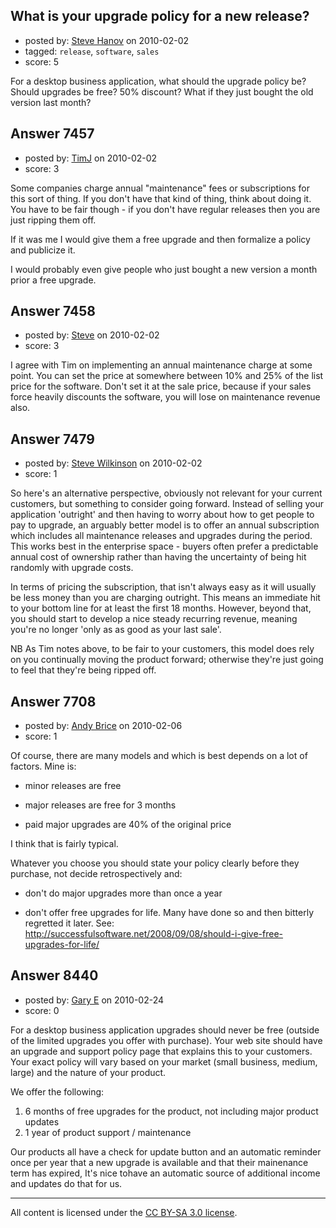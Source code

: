 ## What is your upgrade policy for a new release?

- posted by: [Steve Hanov](https://stackexchange.com/users/-1/1958-steve-hanov) on 2010-02-02
- tagged: `release`, `software`, `sales`
- score: 5

For a desktop business application, what should the upgrade policy be? Should upgrades be free? 50% discount? What if they just bought the old version last month?




## Answer 7457

- posted by: [TimJ](https://stackexchange.com/users/-1/1172-timj) on 2010-02-02
- score: 3

Some companies charge annual "maintenance" fees or subscriptions  for this sort of thing.  If you don't have that kind of thing, think about doing it.  You have to be fair though - if you don't have regular releases then you are just ripping them off.

If it was me I would give them a free upgrade and then formalize a policy and publicize it.  

I would probably even give people who just bought a new version a month prior a free upgrade.  


## Answer 7458

- posted by: [Steve](https://stackexchange.com/users/-1/2429-steve) on 2010-02-02
- score: 3

I agree with Tim on implementing an annual maintenance charge at some point.  You can set the price at somewhere between 10% and 25% of the list price for the software.  Don't set it at the sale price, because if your sales force heavily discounts the software, you will lose on maintenance revenue also.


## Answer 7479

- posted by: [Steve Wilkinson](https://stackexchange.com/users/-1/2177-steve-wilkinson) on 2010-02-02
- score: 1

So here's an alternative perspective, obviously not relevant for your current customers, but something to consider going forward. Instead of selling your application 'outright' and then having to worry about how to get people to pay to upgrade, an arguably better model is to offer an annual subscription which includes all maintenance releases and upgrades during the period. This works best in the enterprise space - buyers often prefer a predictable annual cost of ownership rather than having the uncertainty of being hit randomly with upgrade costs. 

In terms of pricing the subscription, that isn't always easy as it will usually be less money than you are charging outright. This means an immediate hit to your bottom line for at least the first 18 months. However, beyond that, you should start to develop a nice steady recurring revenue, meaning you're no longer 'only as as good as your last sale'.

NB As Tim notes above, to be fair to your customers, this model does rely on you continually moving the product forward; otherwise they're just going to feel that they're being ripped off.   


## Answer 7708

- posted by: [Andy Brice](https://stackexchange.com/users/-1/2322-andy-brice) on 2010-02-06
- score: 1

<p>Of course, there are many models and which is best depends on a lot of factors. Mine is:</p>

<ul>
<li><p>minor releases are free</p></li>
<li><p>major releases are free for 3 months</p></li>
<li><p>paid major upgrades are 40% of the original price</p></li>
</ul>

<p>I think that is fairly typical.</p>

<p>Whatever you choose you should state your policy clearly before they purchase, not decide retrospectively and:</p>

<ul>
<li><p>don't do major upgrades more than once a year</p></li>
<li><p>don't offer free upgrades for life. Many have done so and then bitterly regretted it later. See:
<a href="http://successfulsoftware.net/2008/09/08/should-i-give-free-upgrades-for-life/" rel="nofollow">http://successfulsoftware.net/2008/09/08/should-i-give-free-upgrades-for-life/</a></p></li>
</ul>



## Answer 8440

- posted by: [Gary E](https://stackexchange.com/users/-1/2587-gary-e) on 2010-02-24
- score: 0

For a desktop business application upgrades should never be free (outside of the limited upgrades you offer with purchase). Your web site should have an upgrade and support policy page that explains this to your customers. Your exact policy will vary based on your market (small business, medium, large) and the nature of your product.

We offer the following:<br>

 1. 6 months of free upgrades for the product, not including major product updates
 2. 1 year of product support / maintenance

Our products all have a check for update button and an automatic reminder once per year that a new upgrade is available and that their mainenance term has expired, It's nice tohave an automatic source of additional income and updates do that for us.





---

All content is licensed under the [CC BY-SA 3.0 license](https://creativecommons.org/licenses/by-sa/3.0/).
